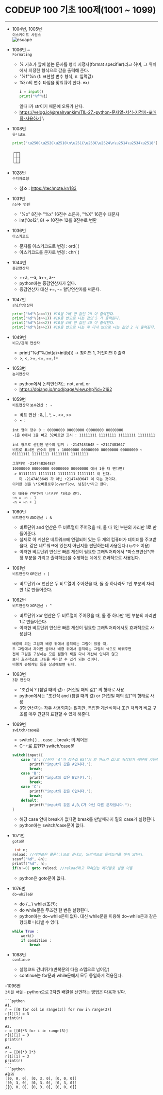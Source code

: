 # CODEUP 100 기초 100제(1001 ~ 1099)
------
- 1004번, 1005번<br>
    `이스케이프 시퀀스`
    <br>
    ![escape](./img/escape.png)

- 1006번 ~<br>
    `Formating`
    - % 기호가 앞에 붙는 문자를 형식 지정자(format specifier)라고 하며,
      그 위치에서 지정한 형식으로 값을 출력해 준다.
    - "%f"%n (f: 표현할 변수 형식, n: 입력값)
    - f와 n의 변수 타입을 맞춰줘야 한다.
        ex) 
        ```python
        i = input() 
        print("%f"%i)
        ```
        일때 i가 str이기 때문에 오류가 난다. 
    - <https://velog.io/@realryankim/TIL-27.-python-문자열-서식-지정자-포매팅-사용하기>
    \\<!--format형식 대신 (f'—-')을 썼는데 코드업 사이트에서 잘 작동이 안되는것 같다.-->

- 1008번<br>
    `유니코드`
    ```python
    print("\u250C\u252C\u2510\n\u251C\u253C\u2524\n\u2514\u2534\u2518")
    ```
    ┌┬┐<br>
    ├┼┤<br>
    └┴┘

- 1028번<br>
    `수치자료형`
    - 참조 : <https://technote.kr/183>

- 1031번<br>
    `n진수 변환`
    - "%o" 8진수
      "%x" 16진수 소문자, "%X" 16진수 대문자 
    - int('0o12', 8) → 10진수 12를 8진수로 변환
    
- 1036번<br>
    `아스키코드`
    - 문자를 아스키코드로 변경 : ord( )
    - 아스키코드를 문자로 변경 : chr( )

- 1044번<br>
    `증감연산자`
    - ++a, --a, a++, a-- 
    - python에는 증감연산자가 없다. 
    - 증감연산자 대신 +=, -= 할당연산자를 써준다.

- 1047번<br>
    `shift연산자`
    ```python
    print("%d"%(a<<1)) #10을 2배 한 값인 20 이 출력된다.
    print("%d"%(a>>1)) #10을 반으로 나눈 값인 5 가 출력된다.
    print("%d"%(a<<2)) #10을 4배 한 값인 40 이 출력된다.
    print("%d"%(a>>2)) #10을 반으로 나눈 후 다시 반으로 나눈 값인 2 가 출력된다.
    ```

- 1049번<br>
    `비교/관계 연산자`
    - print("%d"%(int(a)>int(b))) → 참이면 1, 거짓이면 0 출력
    - \>, <, >=, <=, ==, !=

- 1053번<br>
    `논리연산자`
    - python에서 논리연산자는 not, and, or
    - <https://dojang.io/mod/page/view.php?id=2192>

- 1059번<br>
    `비트연산자` `보수연산 : ~`
    - 비트 연산 : &, |, ^, ~, <<, >>
    - ~ :<br> 
    ```
    int 형의 정수 0 : 00000000 00000000 00000000 00000000
    -1은 0에서 1을 빼고 32비트만 표시 : 11111111 11111111 11111111 11111111 

    int 형으로 선언된 변수의 범위 : -2147483648 ~ +2147483647
    비트로 표시된 변수의 범위 : 10000000 00000000 00000000 00000000 ~ 01111111 11111111 11111111 11111111

    그렇다면 -2147483648인 
    10000000 00000000 00000000 00000000 에서 1을 더 뺀다면?
    -> 01111111 11111111 11111111 11111111 이 된다.
       즉 -2147483649 가 아닌 +2147483647 이 되는 것이다.
    이러한 것을 \*오버플로우(overflow, 넘침)\*라고 한다.

    이 내용을 간단하게 나타내면 다음과 같다.
    ~n = -n - 1
    -n = ~n + 1
    ```

- 1060번<br>
    `비트연산자` `AND연산 : &`
    - 비트단위 and 연산은 두 비트열이 주어졌을 때, 둘 다 1인 부분의 자리만 1로 만들어준다.
    - 실제로 이 계산은 네트워크에 연결되어 있는 두 개의 컴퓨터가 데이터를 주고받을때,
      같은 네트워크에 있는지 아닌지를 판단하는데 사용된다.(`ip주소` 이용)
    - 이러한 비트단위 연산은 빠른 계산이 필요한 그래픽처리에서
      \*마스크연산\*(특정 부분을 가리고 출력하는)을 수행하는 데에도 효과적으로 사용된다.
    
- 1061번<br>
    `비트연산자` `OR연산 : |`
    - 비트단위 or 연산은 두 비트열이 주어졌을 때, 둘 중 하나라도 1인 부분의 자리만 1로 만들어준다.

- 1062번<br>
    `비트연산자` `XOR연산 : ^`
    - 비트단위 xor 연산은 두 비트열이 주어졌을 때, 둘 중 하나만 1인 부분의 자리만 1로 만들어준다.
    - 이러한 비트단위 연산은 빠른 계산이 필요한 그래픽처리에서도 효과적으로 사용된다.
    ```
    배경이 되는 그림과 배경 위에서 움직이는 그림이 있을 때,
    두 그림에서 차이만 골라내 배경 위에서 움직이는 그림의 색으로 바꿔주면
    전체 그림을 구성하는 모든 점들의 색을 다시 계산해 입히지 않고
    보다 효과적으로 그림을 처리할 수 있게 되는 것이다.
    비행기 슈팅게임 등을 상상해보면 된다.
    ```
- 1063번<br>
    `3항 연산자`
    - "조건식 ? (참일 때의 값) : (거짓일 때의 값)” 의 형태로 사용
    - python에서는 "조건식 and (참일 때의 값) or (거짓일 때의 값)”의 형태로 사용
    - 3항 연산자는 자주 사용되지는 않지만, 
      복잡한 계산식이나 조건 처리와 비교 구조를 매우 간단히 표현할 수 있게 해준다.
- 1069번<br>
    `switch/case문`
    - switch( ) ... case... break; 의 제어문
    - C++로 표현한 switch/case문
    ```c++
    switch(input){
        case 'A': //문자 'A'가 정수값 65('A'의 아스키 값)로 저장되기 때문에 가능하다.
            printf("input의 값은 A입니다.");
            break;
        case 'B':
            printf("input의 값은 B입니다.");
            break;
        case 'C':
            printf("input의 값은 C입니다.");
            break;
        default:
            printf("input의 값은 A,B,C가 아닌 다른 문자입니다.");
    }
    ```
    - 해당 case 안에 break가 없다면 break를 만날때까지 밑의 case가 실행된다.
    - python에는 switch/case문이 없다.

- 1071번<br>
    `goto문`
    ```C++
     int n;
    reload: //레이블은 콜론(:)으로 끝내고, 일반적으로 들여쓰기를 하지 않는다.
    scanf("%d", &n);
    printf("%d", n);
    if(n!=0) goto reload; //reload라고 적혀있는 레이블로 실행 이동
    ```
    - python은 goto문이 없다.

- 1076번<br>
    `do~while문`
    - do {...} while(조건);
    - do while문은 무조건 한 번은 실행된다.
    - python에는 do~while문이 없다. 
      대신 while문을 이용해 do~while문과 같은 형태로 나타낼 수 있다.
    ```python
    while True :
        work()
        if condition :
            break
    ```

- 1088번<br>
    `continue`
    - 실행코드 건너뛰기(반복문의 다음 스텝으로 넘어감)
    - continue는 for문과 while문에서 모두 동일하게 적용된다.

-1096번<br>
    `2차원 배열`
    - python으로 2차원 배열을 선언하는 방법은 다음과 같다.

    ```python
    #1.
    r = [[0 for col in range(3)] for row in range(3)]
    r[1][1] = 3
    print(r)

    #2.
    r = [[0]*3 for i in range(3)]
    r[1][1] = 3
    print(r)

    #3.
    r = [[0]*3 ]*3
    r[1][1] = 3
    print(r)
    ```
    ```python
    #결과
    [[0, 0, 0], [0, 3, 0], [0, 0, 0]]
    [[0, 3, 0], [0, 3, 0], [0, 3, 0]]
    [[0, 0, 0], [0, 3, 0], [0, 0, 0]]
    ```


